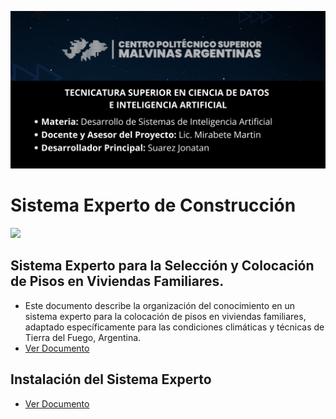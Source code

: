 ![Portada](frontend/frontend/src/images/Portada.png) 

# Sistema Experto de Construcción

<a target="_blank" href="https://cookiecutter-data-science.drivendata.org/">
    <img src="https://img.shields.io/badge/CCDS-Project%20template-328F97?logo=cookiecutter" />
</a>

## **Sistema Experto para la Selección y Colocación de Pisos en Viviendas Familiares.**
* Este documento describe la organización del conocimiento en un sistema experto para la colocación de pisos en viviendas familiares, adaptado específicamente para las condiciones climáticas y técnicas de Tierra del Fuego, Argentina.
* [Ver Documento](references/SistemaExpertoConstruccion.pdf)
## Instalación del Sistema Experto
* [Ver Documento](references/Instalacion.pdf)
